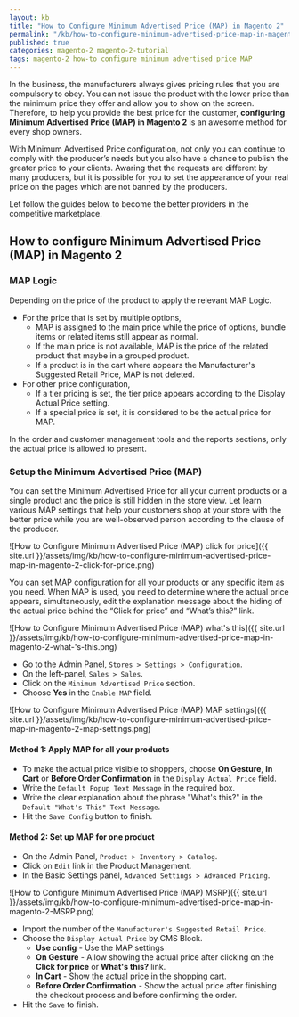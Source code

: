 ```yaml
---
layout: kb
title: "How to Configure Minimum Advertised Price (MAP) in Magento 2"
permalink: "/kb/how-to-configure-minimum-advertised-price-map-in-magento-2.html"
published: true
categories: magento-2 magento-2-tutorial
tags: magento-2 how-to configure minimum advertised price MAP
---
```


In the business, the manufacturers always gives pricing rules that you are compulsory to obey. You can not issue the product with the lower price than the minimum price they offer and allow you to show on the screen. Therefore, to help you provide the best price for the customer, **configuring Minimum Advertised Price (MAP) in Magento 2** is an awesome method for every shop owners.

With Minimum Advertised Price configuration, not only you can continue to comply with the producer’s needs but you also have a chance to publish the greater price to your clients. Awaring that the requests are different by many producers, but it is possible for you to set the appearance of your real price on the pages which are not banned by the producers.

Let follow the guides below to become the better providers in the competitive marketplace.

## How to configure Minimum Advertised Price (MAP) in Magento 2

### MAP Logic

Depending on the price of the product to apply the relevant MAP Logic.
* For the price that is set by multiple options,
  * MAP is assigned to the main price while the price of options, bundle items or related items still appear as normal.
  * If the main price is not available, MAP is the price of the related product that maybe in a grouped product. 
  * If a product is in the cart where appears the Manufacturer's Suggested Retail Price, MAP is not deleted.
* For other price configuration,
  * If a tier pricing is set, the tier price appears according to the Display Actual Price setting. 
  * If a special price is set, it is considered to be the actual price for MAP. 

In the order and customer management tools and the reports sections, only the actual price is allowed to present.

### Setup the Minimum Advertised Price (MAP)

You can set the Minimum Advertised Price for all your current products or a single product and the price is still hidden in the store view. Let learn various MAP settings that help your customers shop at your store with the better price while you are well-observed person according to the clause of the producer.

![How to Configure Minimum Advertised Price (MAP) click for price]({{ site.url }}/assets/img/kb/how-to-configure-minimum-advertised-price-map-in-magento-2-click-for-price.png)

You can set MAP configuration for all your products or any specific item as you need. When MAP is used, you need to determine where the actual price appears, simultaneously, edit the explanation message about the hiding of the actual price behind the “Click for price” and “What’s this?” link.  

![How to Configure Minimum Advertised Price (MAP) what's this]({{ site.url }}/assets/img/kb/how-to-configure-minimum-advertised-price-map-in-magento-2-what-'s-this.png)

* Go to the Admin Panel, `Stores > Settings > Configuration`.
* On the left-panel, `Sales > Sales`.
* Click on the `Minimum Advertised Price` section.
* Choose **Yes** in the `Enable MAP` field.

![How to Configure Minimum Advertised Price (MAP) MAP settings]({{ site.url }}/assets/img/kb/how-to-configure-minimum-advertised-price-map-in-magento-2-map-settings.png)

#### Method 1: Apply MAP for all your products
* To make the actual price visible to shoppers, choose **On Gesture**, **In Cart** or **Before Order Confirmation** in the `Display Actual Price` field.
* Write the `Default Popup Text Message` in the required box.
* Write the clear explanation about the phrase "What's this?" in the `Default "What's This" Text Message`.
* Hit the `Save Config` button to finish.

#### Method 2: Set up MAP for one product
* On the Admin Panel, `Product > Inventory > Catalog`.
* Click on `Edit` link in the Product Management.
* In the Basic Settings panel, `Advanced Settings > Advanced Pricing`. 

![How to Configure Minimum Advertised Price (MAP) MSRP]({{ site.url }}/assets/img/kb/how-to-configure-minimum-advertised-price-map-in-magento-2-MSRP.png)

  * Import the number of the `Manufacturer's Suggested Retail Price`.
  * Choose the `Display Actual Price` by CMS Block.
    * **Use config** - Use the MAP settings
    * **On Gesture** - Allow showing the actual price after clicking on the **Click for price** or **What's this?** link. 
    * **In Cart** - Show the actual price in the shopping cart.
    * **Before Order Confirmation** - Show the actual price after finishing the checkout process and before confirming the order.
  * Hit the `Save` to finish.
